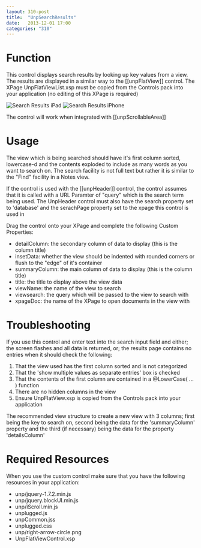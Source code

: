 ```yaml
---
layout: 310-post
title:  "UnpSearchResults"
date:   2013-12-01 17:00
categories: "310"
---
```


# Function
This control displays search results by looking up key values from a view. The results are displayed in a similar way to the [[unpFlatView]] control. The XPage UnpFlatViewList.xsp must be copied from the Controls pack into your application (no editing of this XPage is required)

![Search Results iPad](http://teamstudio.s3.amazonaws.com/images/searchresults-ipad.png)
![Search Results iPhone](http://teamstudio.s3.amazonaws.com/images/searchresults-iphone.png)

The control will work when integrated with [[unpScrollableArea]]

# Usage
The view which is being searched should have it's first column sorted, lowercase-d and the contents exploded to include as many words as you want to search on. The search facility is not full text but rather it is similar to the "Find" facility in a Notes view.

If the control is used with the [[unpHeader]] control, the control assumes that it is called with a URL Paramter of "query" which is the search term being used. The UnpHeader control must also have the search property set to 'database' and the serachPage property set to the xpage this control is used in

Drag the control onto your XPage and complete the following Custom Properties:

* detailColumn: the secondary column of data to display (this is the column title)
* insetData: whether the view should be indented with rounded corners or flush to the "edge" of it's container
* summaryColumn: the main column of data to display (this is the column title)
* title: the title to display above the view data
* viewName: the name of the view to search
* viewsearch: the query which will be passed to the view to search with
* xpageDoc: the name of the XPage to open documents in the view with

<script src="https://gist.github.com/whitemx/7528000.js"></script>

# Troubleshooting
If you use this control and enter text into the search input field and either; the screen flashes and all data is returned, or; the results page contains no entries when it should check the following:
1. That the view used has the first column sorted and is not categorized
2. That the 'show multiple values as separate entries' box is checked
3. That the contents of the first column are contained in a @LowerCase( ... ) function
4. There are no hidden columns in the view
5. Ensure UnpFlatView.xsp is copied from the Controls pack into your application

The recommended view structure to create a new view with 3 columns; first being the key to search on, second being the data for the 'summaryColumn' property and the third (if necessary) being the data for the property 'detailsColumn'

# Required Resources
When you use the custom control make sure that you have the following resources in your application:
* unp/jquery-1.7.2.min.js
* unp/jquery.blockUI.min.js
* unp/iScroll.min.js
* unplugged.js
* unpCommon.jss
* unplugged.css
* unp/right-arrow-circle.png
* UnpFlatViewControl.xsp